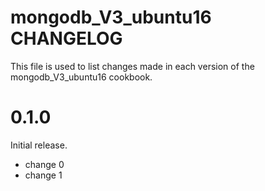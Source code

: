# mongodb_V3_ubuntu16 CHANGELOG

This file is used to list changes made in each version of the mongodb_V3_ubuntu16 cookbook.

# 0.1.0

Initial release.

- change 0
- change 1

